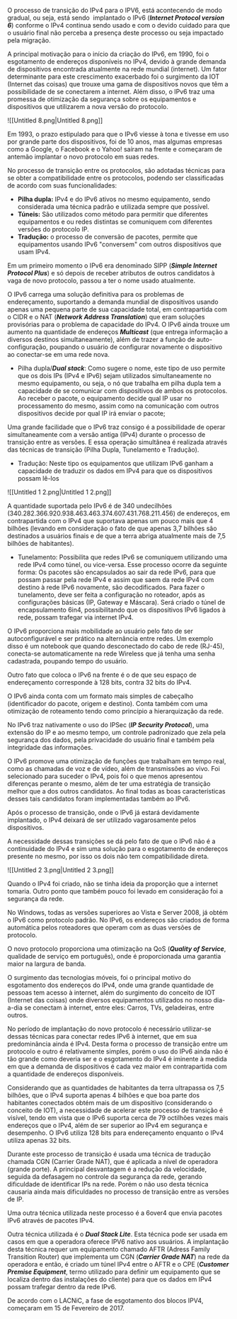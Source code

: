   

O processo de transição do IPv4 para o IPV6, está acontecendo de modo gradual, ou seja, está sendo  implantado o IPv6 (_**Internet Protocol version 6**_) conforme o IPv4 continua sendo usado e com o devido cuidado para que o usuário final não perceba a presença deste processo ou seja impactado pela migração.

A principal motivação para o início da criação do IPv6, em 1990, foi o esgotamento de endereços disponíveis no IPv4, devido à grande demanda de dispositivos encontrada atualmente na rede mundial (internet). Um fator determinante para este crescimento exacerbado foi o surgimento da IOT (Internet das coisas) que trouxe uma gama de dispositivos novos que têm a possibilidade de se conectarem a internet. Além disso, o IPv6 traz uma promessa de otimização da segurança sobre os equipamentos e dispositivos que utilizarem a nova versão do protocolo.

  

![[Untitled 8.png|Untitled 8.png]]

  

Em 1993, o prazo estipulado para que o IPv6 viesse à tona e tivesse em uso por grande parte dos dispositivos, foi de 10 anos, mas algumas empresas como a Google, o Facebook e o Yahoo! saíram na frente e começaram de antemão implantar o novo protocolo em suas redes.

No processo de transição entre os protocolos, são adotadas técnicas para se obter a compatibilidade entre os protocolos, podendo ser classificadas de acordo com suas funcionalidades:

- **Pilha dupla:** IPv4 e do IPv6 ativos no mesmo equipamento, sendo considerada uma técnica padrão e utilizada sempre que possível.
- **Túneis:** São utilizados como método para permitir que diferentes equipamentos e ou redes distintas se comuniquem com diferentes versões do protocolo IP.
- **Tradução:** o processo de conversão de pacotes, permite que equipamentos usando IPv6 "conversem" com outros dispositivos que usam IPv4.

Em um primeiro momento o IPv6 era denominado SIPP (_**Simple Internet Protocol Plus**_) e só depois de receber atributos de outros candidatos à vaga de novo protocolo, passou a ter o nome usado atualmente.

O IPv6 carrega uma solução definitiva para os problemas de endereçamento, suportando a demanda mundial de dispositivos usando apenas uma pequena parte de sua capacidade total, em contrapartida com o CIDR e o NAT (_**Network Address Translation**_) que eram soluções provisórias para o problema de capacidade do IPv4. O IPv6 ainda trouxe um aumento na quantidade de endereços _**Multicast**_ (que entrega informação a diversos destinos simultaneamente), além de trazer a função de auto-configuração, poupando o usuário de configurar novamente o dispositivo ao conectar-se em uma rede nova.

- Pilha dupla/_**Dual stack**_: Como sugere o nome, este tipo de uso permite que os dois IPs (IPv4 e IPv6) sejam utilizados simultaneamente no mesmo equipamento, ou seja, o nó que trabalha em pilha dupla tem a capacidade de se comunicar com dispositivos de ambos os protocolos. Ao receber o pacote, o equipamento decide qual IP usar no processamento do mesmo, assim como na comunicação com outros dispositivos decide por qual IP irá enviar o pacote;

Uma grande facilidade que o IPv6 traz consigo é a possibilidade de operar simultaneamente com a versão antiga (IPv4) durante o processo de transição entre as versões. E essa operação simultânea é realizada através das técnicas de transição (Pilha Dupla, Tunelamento e Tradução).

- Tradução: Neste tipo os equipamentos que utilizam IPv6 ganham a capacidade de traduzir os dados em IPv4 para que os dispositivos possam lê-los

  

![[Untitled 1 2.png|Untitled 1 2.png]]

  

A quantidade suportada pelo IPv6 é de 340 undecilhões (340.282.366.920.938.463.463.374.607.431.768.211.456) de endereços, em contrapartida com o IPv4 que suportava apenas um pouco mais que 4 bilhões (levando em consideração o fato de que apenas 3,7 bilhões são destinados a usuários finais e de que a terra abriga atualmente mais de 7,5 bilhões de habitantes).

- Tunelamento: Possibilita que redes IPv6 se comuniquem utilizando uma rede IPv4 como túnel, ou vice-versa. Esse processo ocorre da seguinte forma: Os pacotes são encapsulados ao sair da rede IPv6, para que possam passar pela rede IPv4 e assim que saem da rede IPv4 com destino à rede IPv6 novamente, são decodificados. Para fazer o tunelamento, deve ser feita a configuração no roteador, após as configurações básicas (IP, Gateway e Máscara). Será criado o túnel de encapsulamento 6in4, possibilitando que os dispositivos IPv6 ligados à rede, possam trafegar via internet IPv4.

O IPv6 proporciona mais mobilidade ao usuário pelo fato de ser autoconfigurável e ser prático na alternância entre redes. Um exemplo disso é um notebook que quando desconectado do cabo de rede (RJ-45), conecta-se automaticamente na rede Wireless que já tenha uma senha cadastrada, poupando tempo do usuário.

Outro fato que coloca o IPv6 na frente é o de que seu espaço de endereçamento corresponde à 128 bits, contra 32 bits do IPv4.

O IPv6 ainda conta com um formato mais simples de cabeçalho (identificador do pacote, origem e destino). Conta também com uma otimização de roteamento tendo como princípio a hierarquização da rede.

No IPv6 traz nativamente o uso do IPSec (_**IP Security Protocol**_), uma extensão do IP e ao mesmo tempo, um controle padronizado que zela pela segurança dos dados, pela privacidade do usuário final e também pela integridade das informações.

O IPv6 promove uma otimização de funções que trabalham em tempo real, como as chamadas de voz e de vídeo, além de transmissões ao vivo. Foi selecionado para suceder o IPv4, pois foi o que menos apresentou diferenças perante o mesmo, além de ter uma estratégia de transição melhor que a dos outros candidatos. Ao final todas as boas características desses tais candidatos foram implementadas também ao IPv6.

Após o processo de transição, onde o IPv6 já estará devidamente implantado, o IPv4 deixará de ser utilizado vagarosamente pelos dispositivos.

A necessidade dessas transições se dá pelo fato de que o IPv6 não é a continuidade do IPv4 e sim uma solução para o esgotamento de endereços presente no mesmo, por isso os dois não tem compatibilidade direta.

  

![[Untitled 2 3.png|Untitled 2 3.png]]

  

Quando o IPv4 foi criado, não se tinha ideia da proporção que a internet tomaria. Outro ponto que também pouco foi levado em consideração foi a segurança da rede.

No Windows, todas as versões superiores ao Vista e Server 2008, já obtém o IPv6 como protocolo padrão. No IPv6, os endereços são criados de forma automática pelos roteadores que operam com as duas versões de protocolo.

O novo protocolo proporciona uma otimização na QoS (_**Quality of Service**_, qualidade de serviço em português), onde é proporcionada uma garantia maior na largura de banda.

O surgimento das tecnologias móveis, foi o principal motivo do esgotamento dos endereços do IPv4, onde uma grande quantidade de pessoas tem acesso à internet, além do surgimento do conceito de IOT (Internet das coisas) onde diversos equipamentos utilizados no nosso dia-a-dia se conectam à internet, entre eles: Carros, TVs, geladeiras, entre outros.

No período de implantação do novo protocolo é necessário utilizar-se dessas técnicas para conectar redes IPv6 à internet, que em sua predominância ainda é IPv4. Desta forma o processo de transição entre um protocolo e outro é relativamente simples, porém o uso do IPv6 ainda não é tão grande como deveria ser e o esgotamento do IPv4 é iminente à medida em que a demanda de dispositivos é cada vez maior em contrapartida com a quantidade de endereços disponíveis.

Considerando que as quantidades de habitantes da terra ultrapassa os 7,5 bilhões, que o IPv4 suporta apenas 4 bilhões e que boa parte dos habitantes conectados obtém mais de um dispositivo (considerando o conceito de IOT), a necessidade de acelerar este processo de transição é visível, tendo em vista que o IPv6 suporta cerca de 79 octilhões vezes mais endereços que o IPv4, além de ser superior ao IPv4 em segurança e desempenho. O IPv6 utiliza 128 bits para endereçamento enquanto o IPv4 utiliza apenas 32 bits.

Durante este processo de transição é usada uma técnica de tradução chamada CGN (Carrier Grade NAT), que é aplicada a nível de operadora (grande porte). A principal desvantagem é a redução da velocidade, seguida da defasagem no controle da segurança da rede, gerando dificuldade de identificar IPs na rede. Porém o não uso desta técnica causaria ainda mais dificuldades no processo de transição entre as versões de IP.

Uma outra técnica utilizada neste processo é a 6over4 que envia pacotes IPv6 através de pacotes IPv4.

Outra técnica utilizada é o _**Dual Stack Lite**_. Esta técnica pode ser usada em casos em que a operadora oferece IPV6 nativo aos usuários. A implantação desta técnica requer um equipamento chamado AFTR (Adress Family Transition Router) que implementa um CGN (_**Carrier Grade NAT**_) na rede da operadora e então, é criado um túnel IPv4 entre o AFTR e o CPE (_**Customer Premise Equipment**_, termo utilizado para definir um equipamento que se localiza dentro das instalações do cliente) para que os dados em IPv4 possam trafegar dentro da rede IPv6.

De acordo com o LACNiC, a fase de esgotamento dos blocos IPV4, começaram em 15 de Fevereiro de 2017.